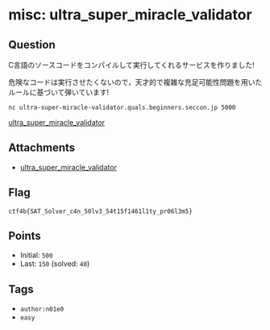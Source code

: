 # misc: ultra_super_miracle_validator
## Question
C言語のソースコードをコンパイルして実行してくれるサービスを作りました!

危険なコードは実行させたくないので，天才的で複雑な充足可能性問題を用いたルールに基づいて弾いています!

```
nc ultra-super-miracle-validator.quals.beginners.seccon.jp 5000
```

[ultra_super_miracle_validator](files)

## Attachments
- [ultra_super_miracle_validator](files)

## Flag
```
ctf4b{SAT_Solver_c4n_50lv3_54t15f1461l1ty_pr06l3m5}
```

## Points
- Initial: `500`
- Last: `150` (solved: `40`)

## Tags
- `author:n01e0`
- `easy`
    